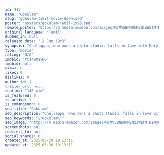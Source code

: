 ```yaml
---
id: 417
name: "Gokulam"
slug: "gokulam-tamil-movie-download"
poster: "posters/gokulam-tamil-1993.jpg"
remote_poster: "https://m.media-amazon.com/images/M/MV5BNWRkM2QzZWEtMTBiMy00NzViLTg3ZmMtODU4MTk5ODg2Mjk5XkEyXkFqcGdeQXVyMTEzNzg0Mjkx._V1_SX300.jpg"
original_language: "Tamil"
dubbed_in: null
released_date: "11 Jun 1993"
synopsis: "Chellappa, who owns a photo studio, falls in love with Mary, who has recently come to stay in his locality. His dreams shatter when she reveals secrets about her past."
type: "movie"
rating: "N/A"
imdbid: "tt14901560"
tmdbid: null
views: 0
likes: 0
dislikes: 0
author_id: 1
trailer_url: null
runtime: "140 min"
is_featured: 0
is_active: 1
is_comingsoon: 0
seo_title: "Gokulam"
seo_description: "Chellappa, who owns a photo studio, falls in love with Mary, who has recently come to stay in his locality. His dreams shatter when she reveals secrets about her past."
seo_keywords: "\"Gokulam\""
seo_image: "https://m.media-amazon.com/images/M/MV5BNWRkM2QzZWEtMTBiMy00NzViLTg3ZmMtODU4MTk5ODg2Mjk5XkEyXkFqcGdeQXVyMTEzNzg0Mjkx._V1_SX300.jpg"
screenshots: null
redirect_to: null
social_shares: 0
created_at: 2025-03-20 19:13:11
updated_at: 2025-03-20 19:13:11
---
```


